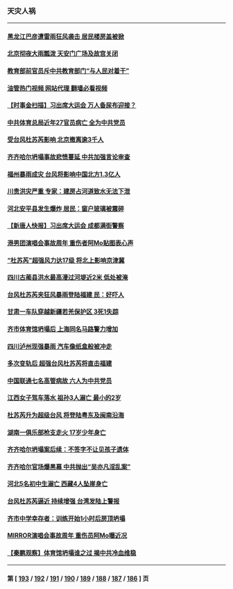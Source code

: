 ### 天灾人祸
---
#### [黑龙江巴彦遭雷雨狂风袭击 居民楼房盖被掀](../../pages/ncid280/n14044579.md?07310445) 
#### [北京彻夜大雨瓢泼 天安门广场及故宫关闭](../../pages/ncid280/n14044364.md?07310445) 
#### [教育部前官员斥中共教育部门“与人民对着干”](../../pages/ncid280/n14044287.md?07310445) 
#### [油管热门视频 网站代理 翻墙必看视频](http://138.2.39.72:81/youtube.html?epic-marker?07310445)
#### [【时事金扫描】习出席大运会 万人备尿布迎接？](../../pages/ncid280/n14044288.md?07310445) 
#### [中共体育总局近年27官员病亡 全为中共党员](../../pages/ncid280/n14044260.md?07310445) 
#### [受台风杜苏芮影响 北京撤离逾3千人](../../pages/ncid280/n14044247.md?07310445) 
#### [齐齐哈尔坍塌事故悲愤蔓延 中共加强言论审查](../../pages/ncid280/n14044138.md?07310445) 
#### [福州暴雨成灾 台风将影响中国北方1.3亿人](../../pages/ncid280/n14044117.md?07310445) 
#### [川贵洪灾严重 专家：建房占河道致水无法下泄](../../pages/ncid280/n14044110.md?07310445) 
#### [河北安平县发生爆炸 居民：窗户玻璃被震碎](../../pages/ncid280/n14044092.md?07310445) 
#### [【新唐人快报】习出席大运会 成都满街警察](../../pages/ncid280/n14043925.md?07310445) 
#### [港男团演唱会事故周年 重伤者阿Mo贴图表心声](../../pages/ncid280/n14043882.md?07310445) 
#### [“杜苏芮”超强风力达17级 将北上影响京津冀](../../pages/ncid280/n14043740.md?07310445) 
#### [四川古蔺县洪水最高漫过河堤近2米 低处被淹](../../pages/ncid280/n14043664.md?07310445) 
#### [台风杜苏芮夹狂风暴雨登陆福建 民：好吓人](../../pages/ncid280/n14043499.md?07310445) 
#### [甘肃一车队穿越新疆若羌保护区 3死1失踪](../../pages/ncid280/n14043661.md?07310445) 
#### [齐市体育馆坍塌后 上海同名马路警力增加](../../pages/ncid280/n14043465.md?07310445) 
#### [四川泸州现强暴雨 汽车像纸盒般被冲走](../../pages/ncid280/n14043241.md?07310445) 
#### [多次变轨后 超强台风杜苏芮将直击福建](../../pages/ncid280/n14043156.md?07310445) 
#### [中国联通七名高管病故 六人为中共党员](../../pages/ncid280/n14042745.md?07310445) 
#### [江西女子驾车落水 祖孙3人溺亡 最小的2岁](../../pages/ncid280/n14042217.md?07310445) 
#### [杜苏芮升为超级台风 将登陆粤东及闽南沿海](../../pages/ncid280/n14041600.md?07310445) 
#### [湖南一俱乐部枪支走火 17岁少年身亡](../../pages/ncid280/n14042185.md?07310445) 
#### [齐齐哈尔坍塌案后续：不签字不让见孩子遗体](../../pages/ncid280/n14041959.md?07310445) 
#### [齐齐哈尔官场爆黑幕 中共抛出“吴亦凡淫乱案”](../../pages/ncid280/n14041775.md?07310445) 
#### [河北5名初中生溺亡 西藏4人坠崖身亡](../../pages/ncid280/n14041512.md?07310445) 
#### [台风杜苏芮逼近 持续增强 台湾发陆上警报](../../pages/ncid280/n14041388.md?07310445) 
#### [齐市中学幸存者：训练开始1小时后房顶坍塌](../../pages/ncid280/n14041265.md?07310445) 
#### [MIRROR演唱会事故周年 重伤员阿Mo曝近况](../../pages/ncid280/n14041155.md?07310445) 
#### [【秦鹏观察】体育馆坍塌谁之过 揭中共冷血维稳](../../pages/ncid280/n14041138.md?07310445) 

---
#### 第 [ [193](./193.md?07310445) / [192](./192.md?07310445) / [191](./191.md?07310445) / [190](./190.md?07310445) / [189](./189.md?07310445) / [188](./188.md?07310445) / [187](./187.md?07310445) / [186](./186.md?07310445) ] 页
